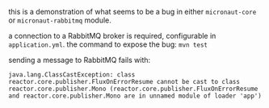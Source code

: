 this is a demonstration of what seems to be a bug in either `micronaut-core` or `micronaut-rabbitmq` module.

a connection to a RabbitMQ broker is required, configurable in `application.yml`. the command to expose the bug: `mvn test`

sending a message to RabbitMQ fails with:

`java.lang.ClassCastException: class reactor.core.publisher.FluxOnErrorResume cannot be cast to class reactor.core.publisher.Mono (reactor.core.publisher.FluxOnErrorResume and reactor.core.publisher.Mono are in unnamed module of loader 'app')`
